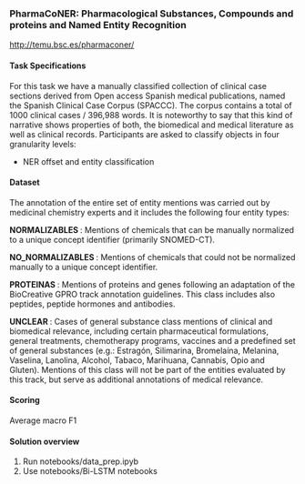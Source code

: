 ### PharmaCoNER: Pharmacological Substances, Compounds and proteins and Named Entity Recognition

http://temu.bsc.es/pharmaconer/

#### Task Specifications
For this task we have a manually classified collection of clinical case sections derived from Open access Spanish medical publications, named the Spanish Clinical Case Corpus (SPACCC). The corpus contains a total of 1000 clinical cases / 396,988 words. It is noteworthy to say that this kind of narrative shows properties of both, the biomedical and medical literature as well as clinical records. Participants are asked to classify objects in four granularity levels:

* NER offset and entity classification

#### Dataset

The annotation of the entire set of entity mentions was carried out by medicinal chemistry experts and it includes the following four entity types:

<b> NORMALIZABLES </b>: Mentions of chemicals that can be manually normalized to a unique concept identifier (primarily SNOMED-CT).

<b> NO_NORMALIZABLES </b>: Mentions of chemicals that could not be normalized manually to a unique concept identifier.

<b> PROTEINAS </b>: Mentions of proteins and genes following an adaptation of the BioCreative GPRO track annotation guidelines. This class includes also peptides, peptide hormones and antibodies.

<b> UNCLEAR </b>: Cases of general substance class mentions of clinical and biomedical relevance, including certain pharmaceutical formulations, general treatments, chemotherapy programs, vaccines and a predefined set of general substances (e.g.: Estragón, Silimarina, Bromelaína, Melanina, Vaselina, Lanolina, Alcohol, Tabaco, Marihuana, Cannabis, Opio and Gluten). Mentions of this class will not be part of the entities evaluated by this track, but serve as additional annotations of medical relevance.

#### Scoring

Average macro F1
  
#### Solution overview

1. Run notebooks/data_prep.ipyb
2. Use notebooks/Bi-LSTM notebooks

